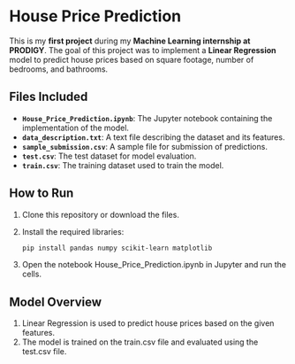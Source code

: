 # House Price Prediction

This is my **first project** during my **Machine Learning internship at PRODIGY**. The goal of this project was to implement a **Linear Regression** model to predict house prices based on square footage, number of bedrooms, and bathrooms.

## Files Included

- **`House_Price_Prediction.ipynb`**: The Jupyter notebook containing the implementation of the model.
- **`data_description.txt`**: A text file describing the dataset and its features.
- **`sample_submission.csv`**: A sample file for submission of predictions.
- **`test.csv`**: The test dataset for model evaluation.
- **`train.csv`**: The training dataset used to train the model.

## How to Run

1. Clone this repository or download the files.
2. Install the required libraries:

   ```bash
   pip install pandas numpy scikit-learn matplotlib

3. Open the notebook House_Price_Prediction.ipynb in Jupyter and run the cells.

## Model Overview

1. Linear Regression is used to predict house prices based on the given features.
2. The model is trained on the train.csv file and evaluated using the test.csv file.
